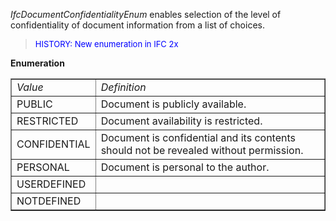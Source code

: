 ﻿_IfcDocumentConfidentialityEnum_ enables selection of the level of confidentiality of document information from a list of choices.

> <font size="-1" color="#0000FF">HISTORY: New enumeration in IFC
		2x</font>

**Enumeration**

<table border="1"> 
		<tr> 
		  <td><i>Value</i></td> 
		  <td><i>Definition</i></td> 
		</tr> 
		<tr> 
		  <td>PUBLIC</td> 
		  <td>Document is publicly available.</td> 
		</tr> 
		<tr> 
		  <td>RESTRICTED</td> 
		  <td>Document availability is restricted.</td> 
		</tr> 
		<tr> 
		  <td>CONFIDENTIAL</td> 
		  <td>Document is confidential and its contents should not be revealed
			 without permission.</td> 
		</tr> 
		<tr> 
		  <td>PERSONAL</td> 
		  <td>Document is personal to the author.</td> 
		</tr> 
		<tr> 
		  <td>USERDEFINED</td> 
		  <td></td> 
		</tr> 
		<tr> 
		  <td>NOTDEFINED</td> 
		  <td></td> 
		</tr> 
	 </table>
